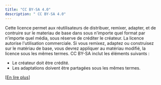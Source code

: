 ```yaml
---
title: "CC BY-SA 4.0"
description: " CC BY-SA 4.0"
---
```


Cette licence permet aux réutilisateurs de distribuer, remixer, adapter, et de contruire sur le materiau de base dans sous n'importe quel format par n'importe quel média, sous réserve de créditer le créateur. La licence autorise l'utilisation commerciale. Si vous remixez, adaptez ou construisez sur le matériau de base, vous devrez appliquer au matériau modifié, la licence sous les mêmes termes. CC BY-SA inclut les éléments suivants :

- Le créateur doit être crédité.
- Les adaptations doivent être partagées sous les mêmes termes.

[[En lire plus](https://creativecommons.org/licences/by-sa/4.0/deed.fr)]